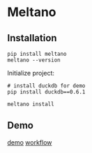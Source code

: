 # Meltano

## Installation

```shell
pip install meltano
meltano --version
```

Initialize project:

```shell
# install duckdb for demo
pip install duckdb==0.6.1

meltano install
```

## Demo

[demo](./demo.md)
[workflow](./workflow.md)